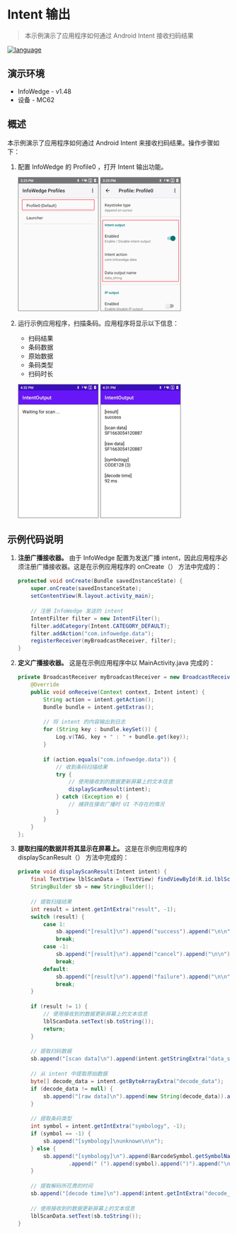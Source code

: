 # Intent 输出

> 本示例演示了应用程序如何通过 Android Intent 接收扫码结果

[![language](https://img.shields.io/badge/en-English-green.svg)](README.md)

## 演示环境

- InfoWedge - v1.48
- 设备 - MC62

## 概述

本示例演示了应用程序如何通过 Android Intent 来接收扫码结果。操作步骤如下：

1. 配置 InfoWedge 的 Profile0 ，打开 Intent 输出功能。

    ![1.png](./pics/1.png) ![2.png](./pics/2.png)

2. 运行示例应用程序，扫描条码。应用程序将显示以下信息：
   - 扫码结果
   - 条码数据
   - 原始数据
   - 条码类型
   - 扫码时长

    ![3.png](./pics/3.png) ![overview.png](./pics/overview.png)

## 示例代码说明

1. **注册广播接收器。** 由于 InfoWedge 配置为发送广播 intent，因此应用程序必须注册广播接收器。这是在示例应用程序的 onCreate（） 方法中完成的：
    ```java
    protected void onCreate(Bundle savedInstanceState) {
        super.onCreate(savedInstanceState);
        setContentView(R.layout.activity_main);

        // 注册 InfoWedge 发送的 intent
        IntentFilter filter = new IntentFilter();
        filter.addCategory(Intent.CATEGORY_DEFAULT);
        filter.addAction("com.infowedge.data");
        registerReceiver(myBroadcastReceiver, filter);
    }
    ```
2. **定义广播接收器。** 这是在示例应用程序中以 MainActivity.java 完成的：
    ```java
    private BroadcastReceiver myBroadcastReceiver = new BroadcastReceiver() {
        @Override
        public void onReceive(Context context, Intent intent) {
            String action = intent.getAction();
            Bundle bundle = intent.getExtras();

            // 将 intent 的内容输出到日志
            for (String key : bundle.keySet()) {
                Log.v(TAG, key + " : " + bundle.get(key));
            }

            if (action.equals("com.infowedge.data")) {
                // 收到条码扫描结果
                try {
                    // 使用接收到的数据更新屏幕上的文本信息
                    displayScanResult(intent);
                } catch (Exception e) {
                    // 捕获在接收广播时 UI 不存在的情况
                }
            }
        }
    };
    ```
3. **提取扫描的数据并将其显示在屏幕上。** 这是在示例应用程序的 displayScanResult（） 方法中完成的：
    ```java
    private void displayScanResult(Intent intent) {
        final TextView lblScanData = (TextView) findViewById(R.id.lblScanData);
        StringBuilder sb = new StringBuilder();

        // 提取扫描结果
        int result = intent.getIntExtra("result", -1);
        switch (result) {
            case 1:
                sb.append("[result]\n").append("success").append("\n\n");
                break;
            case -1:
                sb.append("[result]\n").append("cancel").append("\n\n");
                break;
            default:
                sb.append("[result]\n").append("failure").append("\n\n");
                break;
        }

        if (result != 1) {
            // 使用接收到的数据更新屏幕上的文本信息
            lblScanData.setText(sb.toString());
            return;
        }

        // 提取扫码数据
        sb.append("[scan data]\n").append(intent.getStringExtra("data_string")).append("\n\n");

        // 从 intent 中提取原始数据
        byte[] decode_data = intent.getByteArrayExtra("decode_data");
        if (decode_data != null) {
            sb.append("[raw data]\n").append(new String(decode_data)).append("\n\n");
        }

        // 提取条码类型
        int symbol = intent.getIntExtra("symbology", -1);
        if (symbol == -1) {
            sb.append("[symbology]\nunknown\n\n");
        } else {
            sb.append("[symbology]\n").append(BarcodeSymbol.getSymbolName(symbol))
                    .append(" (").append(symbol).append(")").append("\n\n");
        }

        // 提取解码所花费的时间
        sb.append("[decode time]\n").append(intent.getIntExtra("decode_time", -1)).append(" ms\n\n");

        // 使用接收到的数据更新屏幕上的文本信息
        lblScanData.setText(sb.toString());
    }
    ```
